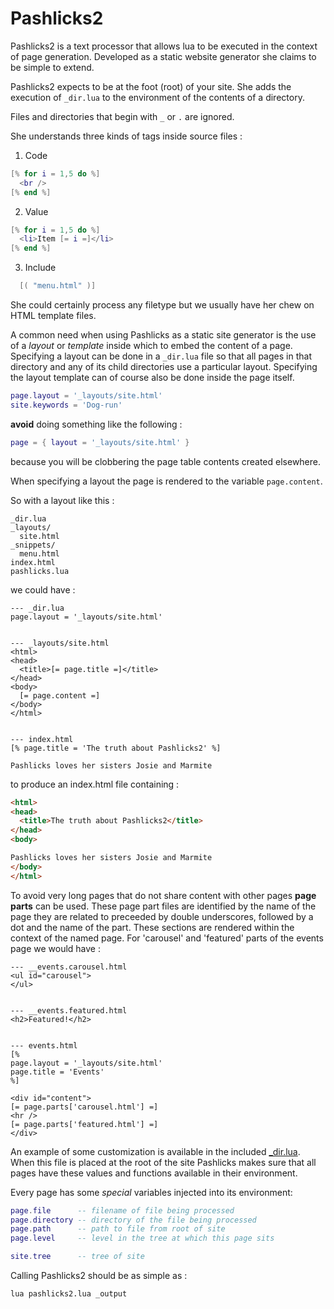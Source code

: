Pashlicks2
=========

Pashlicks2 is a text processor that allows lua to be executed in 
the context of page generation. Developed as a static website 
generator she claims to be simple to extend.

Pashlicks2 expects to be at the foot (root) of your site. She adds
the execution of `_dir.lua` to the environment of the contents of
a directory.

Files and directories that begin with `_` or `.` are ignored.

She understands three kinds of tags inside source files :

1. Code
``` lua
[% for i = 1,5 do %]
  <br />
[% end %]
```

2. Value
``` lua
[% for i = 1,5 do %]
  <li>Item [= i =]</li>
[% end %]
```

3. Include
``` lua
  [( "menu.html" )]
```

She could certainly process any filetype but we usually have her
chew on HTML template files.

A common need when using Pashlicks as a static site generator
is the use of a _layout_ or _template_ inside which to embed the
content of a page. Specifying a layout can be done in a `_dir.lua`
file so that all pages in that directory and any of its child directories 
use a particular layout. Specifying the layout template can of course
also be done inside the page itself.

```lua
page.layout = '_layouts/site.html'
site.keywords = 'Dog-run'
```
**avoid** doing something like the following :
```lua
page = { layout = '_layouts/site.html' }
```
because you will be clobbering the page table contents created elsewhere.

When specifying a layout the page is rendered to the variable `page.content`.

So with a layout like this :

```
_dir.lua
_layouts/
  site.html
_snippets/
  menu.html
index.html
pashlicks.lua
```

we could have :
```
--- _dir.lua
page.layout = '_layouts/site.html'


--- _layouts/site.html
<html>
<head>
  <title>[= page.title =]</title>
</head>
<body>
  [= page.content =]
</body>
</html>


--- index.html
[% page.title = 'The truth about Pashlicks2' %]

Pashlicks loves her sisters Josie and Marmite
```

to produce an index.html file containing :
```html
<html>
<head>
  <title>The truth about Pashlicks2</title>
</head>
<body>

Pashlicks loves her sisters Josie and Marmite
</body>
</html>

```

To avoid very long pages that do not share content with other pages **page parts**
can be used. These page part files are identified by the name of the page they are 
related to preceeded by double underscores, followed by a dot and the
name of the part. These sections are rendered within the context of the 
named page. For 'carousel' and 'featured' parts of the events page we would
have :


```
--- __events.carousel.html
<ul id="carousel">
</ul>


--- __events.featured.html
<h2>Featured!</h2>


--- events.html
[%
page.layout = '_layouts/site.html'
page.title = 'Events'
%]

<div id="content">
[= page.parts['carousel.html'] =]
<hr />
[= page.parts['featured.html'] =]
</div>

```


An example of some customization is available in the included
[_dir.lua](https://github.com/cdrubin/pashlicks2/blob/master/_dir.lua).
When this file is placed at the root of the site Pashlicks makes sure that
all pages have these values and functions available in their environment.

Every page has some *special* variables injected into its environment:

```lua
page.file      -- filename of file being processed
page.directory -- directory of the file being processed
page.path      -- path to file from root of site
page.level     -- level in the tree at which this page sits

site.tree      -- tree of site
```

Calling Pashlicks2 should be as simple as :

```bash
lua pashlicks2.lua _output
```

